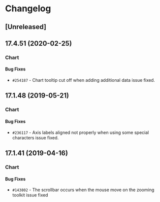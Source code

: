 # Changelog

## [Unreleased]

## 17.4.51 (2020-02-25)

### Chart

#### Bug Fixes

- `#254187` - Chart tooltip cut off when adding additional data issue fixed.

## 17.1.48 (2019-05-21)

### Chart

#### Bug Fixes

- `#236117` - Axis labels aligned not properly when using some special characters issue fixed.

## 17.1.41 (2019-04-16)

### Chart

#### Bug Fixes

- `#143802` - The scrollbar occurs when the mouse move on the zooming toolkit issue fixed